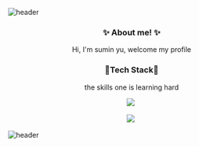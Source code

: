 ![header](https://capsule-render.vercel.app/api?type=soft&color=FFBCD3&height=40&section=header&fontSize=90)





<h3 align="center">✨ About me! ✨</h3>

<p align="center">Hi, I'm sumin yu, welcome my profile</p>



<h3 align="center">🤍Tech Stack🤍</h3>

<p align="center">the skills one is learning hard</p>
<p align="center"><img src="https://img.shields.io/badge/Python-3776AB?style=flat-square&logo=Python&logoColor=white"/></a>&nbsp</p><p align="center"><img src="https://img.shields.io/badge/MySQL-4479A1?style=flat-square&logo=MySQL&logoColor=white"/></a>&nbsp</p>












![header](https://capsule-render.vercel.app/api?type=soft&color=FFBCD3&height=40&section=header&fontSize=90)
